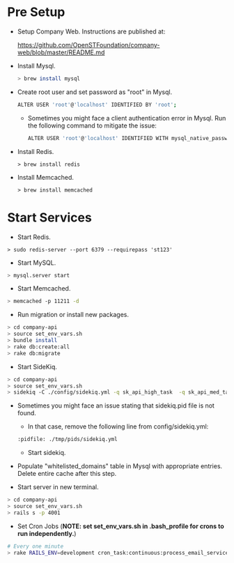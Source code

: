 # Pre Setup

* Setup Company Web. Instructions are published at:

  https://github.com/OpenSTFoundation/company-web/blob/master/README.md

* Install Mysql.
  ```bash
  > brew install mysql
  ```

* Create root user and set password as "root" in Mysql.
  ```bash
  ALTER USER 'root'@'localhost' IDENTIFIED BY 'root';
  ```
  * Sometimes you might face a client authentication error in Mysql. Run the following command to mitigate the issue:
    ```bash
    ALTER USER 'root'@'localhost' IDENTIFIED WITH mysql_native_password BY 'root';
    ```

* Install Redis.
  ```main
  > brew install redis
  ```

* Install Memcached.
  ```main
  > brew install memcached
  ```

# Start Services

* Start Redis.
```main
> sudo redis-server --port 6379 --requirepass 'st123'
```

* Start MySQL.
```bash
> mysql.server start
```

* Start Memcached.
```bash
> memcached -p 11211 -d
```

* Run migration or install new packages.
```bash
> cd company-api
> source set_env_vars.sh
> bundle install
> rake db:create:all
> rake db:migrate
```

* Start SideKiq.
```bash
> cd company-api
> source set_env_vars.sh
> sidekiq -C ./config/sidekiq.yml -q sk_api_high_task  -q sk_api_med_task -q sk_api_default
```

  * Sometimes you might face an issue stating that sidekiq.pid file is not found.
    * In that case, remove the following line from config/sidekiq.yml:
    ```bash
    :pidfile: ./tmp/pids/sidekiq.yml
    ```
    * Start sidekiq.

* Populate "whitelisted_domains" table in Mysql with appropriate entries. Delete entire cache after this step.

* Start server in new terminal.
```bash
> cd company-api
> source set_env_vars.sh
> rails s -p 4001
```

* Set Cron Jobs (<b>NOTE: set set_env_vars.sh in .bash_profile for crons to run independently.</b>)
```bash
# Every one minute
> rake RAILS_ENV=development cron_task:continuous:process_email_service_api_call_hooks lock_key_suffix=1
```
